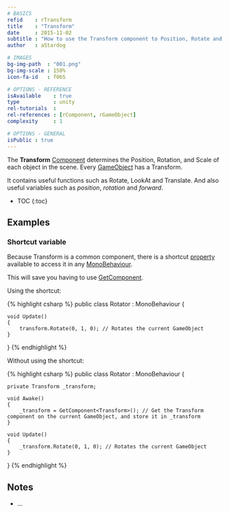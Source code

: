 ```yaml
---
# BASICS
refid    : rTransform
title    : "Transform"
date     : 2015-11-02
subtitle : "How to use the Transform component to Position, Rotate and Scale a GameObject!"
author   : aStardog

# IMAGES
bg-img-path  : "001.png"
bg-img-scale : 150%
icon-fa-id   : f065

# OPTIONS - REFERENCE
isAvailable    : true
type           : unity
rel-tutorials  : 
rel-references : [rComponent, rGameObject]
complexity     : 1

# OPTIONS - GENERAL
isPublic : true
---
```

The **Transform** <a href="{{ site.url }}{{ site.url-references-unity }}component">Component</a> determines the Position, Rotation, and Scale of each object in the scene. Every <a href="{{ site.url }}{{ site.url-references-unity }}gameobject">GameObject</a> has a Transform.

It contains useful functions such as Rotate, LookAt and Translate. And also useful variables such as *position*, *rotation* and *forward*.

* TOC
{:toc}

## Examples

### Shortcut variable

Because Transform is a common component, there is a shortcut <a href="{{ site.url }}{{ site.url-references-programming }}property">property</a> available to access it in any <a href="{{ site.url }}{{ site.url-references-unity }}monobehaviour">MonoBehaviour</a>.

This will save you having to use <a href="{{ site.url }}{{ site.url-references-unity }}component">GetComponent</a>.

Using the shortcut:

{% highlight csharp %}
public class Rotator : MonoBehaviour {

	void Update()
	{
		transform.Rotate(0, 1, 0); // Rotates the current GameObject
	}

}
{% endhighlight %}

Without using the shortcut:

{% highlight csharp %}
public class Rotator : MonoBehaviour {

	private Transform _transform;

	void Awake()
	{
		_transform = GetComponent<Transform>(); // Get the Transform component on the current GameObject, and store it in _transform
	}

	void Update()
	{
		_transform.Rotate(0, 1, 0); // Rotates the current GameObject
	}

}
{% endhighlight %}

## Notes

* ...